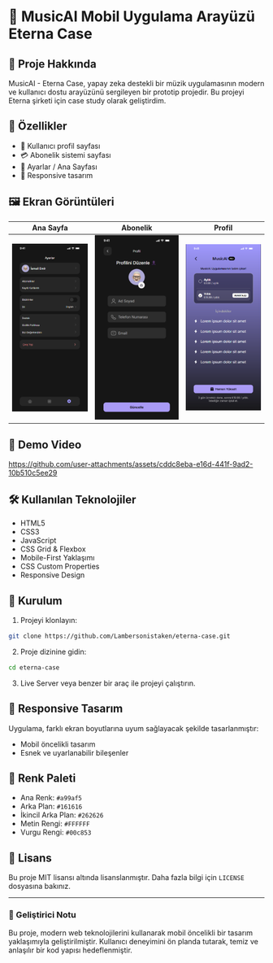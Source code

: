 # 🎵 MusicAI Mobil Uygulama Arayüzü Eterna Case

## 📱 Proje Hakkında

MusicAI - Eterna Case, yapay zeka destekli bir müzik uygulamasının modern ve kullanıcı dostu arayüzünü sergileyen bir prototip projedir. Bu projeyi Eterna şirketi için case study olarak geliştirdim.

## 🎯 Özellikler

- 🔐 Kullanıcı profil sayfası
- 💳 Abonelik sistemi sayfası
- 🔔 Ayarlar / Ana Sayfası
- 📱 Responsive tasarım

## 🖼️ Ekran Görüntüleri

| Ana Sayfa | Abonelik | Profil |
|-----------|----------|---------|
| ![Ana Sayfa](ss1.png) | ![Abonelik](ss2.png) | ![Profil](ss3.png) |

## 🎥 Demo Video

https://github.com/user-attachments/assets/cddc8eba-e16d-441f-9ad2-10b510c5ee29



## 🛠️ Kullanılan Teknolojiler

- HTML5
- CSS3
- JavaScript
- CSS Grid & Flexbox
- Mobile-First Yaklaşımı
- CSS Custom Properties
- Responsive Design


## 🚀 Kurulum

1. Projeyi klonlayın:
```bash
git clone https://github.com/Lambersonistaken/eterna-case.git
```

2. Proje dizinine gidin:
```bash
cd eterna-case
```

3. Live Server veya benzer bir araç ile projeyi çalıştırın.

## 📱 Responsive Tasarım

Uygulama, farklı ekran boyutlarına uyum sağlayacak şekilde tasarlanmıştır:

- Mobil öncelikli tasarım
- Esnek ve uyarlanabilir bileşenler

## 🎨 Renk Paleti

- Ana Renk: `#a99af5`
- Arka Plan: `#161616`
- İkincil Arka Plan: `#262626`
- Metin Rengi: `#FFFFFF`
- Vurgu Rengi: `#00c853`


## 📝 Lisans

Bu proje MIT lisansı altında lisanslanmıştır. Daha fazla bilgi için `LICENSE` dosyasına bakınız.

---

### 🌟 Geliştirici Notu

Bu proje, modern web teknolojilerini kullanarak mobil öncelikli bir tasarım yaklaşımıyla geliştirilmiştir. Kullanıcı deneyimini ön planda tutarak, temiz ve anlaşılır bir kod yapısı hedeflenmiştir.
